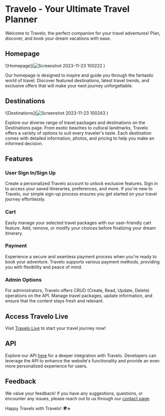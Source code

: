 # Travelo - Your Ultimate Travel Planner

Welcome to Travelo, the perfect companion for your travel adventures! Plan, discover, and book your dream vacations with ease.

## Homepage
![Homepage](![Screenshot 2023-11-23 100222](https://github.com/AK016/Travelo/assets/123861375/a4069647-1132-4ccd-9734-8b377acb2683)
)

Our homepage is designed to inspire and guide you through the fantastic world of travel. Discover featured destinations, latest travel trends, and exclusive offers that will make your next journey unforgettable.

## Destinations
![Destinations](![Screenshot 2023-11-23 100243](https://github.com/AK016/Travelo/assets/123861375/f6a652cb-2474-41c5-b3f8-b3a4f3e337d4)
)

Explore our diverse range of travel packages and destinations on the Destinations page. From exotic beaches to cultural landmarks, Travelo offers a variety of options to suit every traveler's taste. Each destination comes with detailed information, photos, and pricing to help you make an informed decision.

## Features

### User Sign In/Sign Up
Create a personalized Travelo account to unlock exclusive features. Sign in to access your saved itineraries, preferences, and more. If you're new to Travelo, our simple sign-up process ensures you get started on your travel journey effortlessly.

### Cart
Easily manage your selected travel packages with our user-friendly cart feature. Add, remove, or modify your choices before finalizing your dream itinerary.

### Payment
Experience a secure and seamless payment process when you're ready to book your adventure. Travelo supports various payment methods, providing you with flexibility and peace of mind.

### Admin Options
For administrators, Travelo offers CRUD (Create, Read, Update, Delete) operations on the API. Manage travel packages, update information, and ensure that the content stays fresh and relevant.

## Access Travelo Live
Visit [Travelo Live](https://travelowithus.netlify.app/index.html) to start your travel journey now!

## API
Explore our API [here](https://644fd9a0ba9f39c6ab6e09a7.mockapi.io/travelplan) for a deeper integration with Travelo. Developers can leverage the API to enhance the website's functionality and provide an even more personalized experience for users.

## Feedback
We value your feedback! If you have any suggestions, questions, or encounter any issues, please reach out to us through our [contact page](mailto:akshaykadam9010@gmail.com).

Happy Travels with Travelo! 🌍✈️
